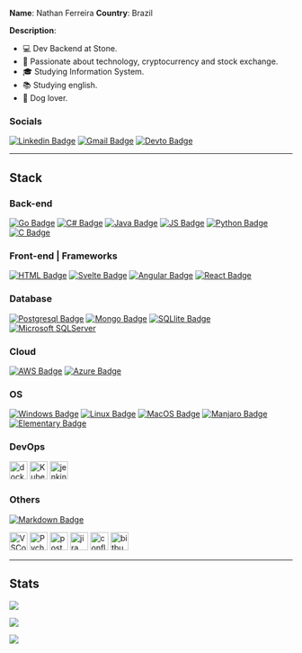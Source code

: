 **Name**: Nathan Ferreira
**Country**: Brazil

**Description**:
- 💻 Dev Backend at Stone.
- 👾 Passionate about technology, cryptocurrency and stock exchange.
- 🎓 Studying Information System.
- 📚 Studying english.
- 🐶 Dog lover.

### Socials

[![Linkedin Badge](https://img.shields.io/badge/-LinkedIn-blue?style=for-the-badge&logo=Linkedin&logoColor=white&link=https://www.linkedin.com/in/ntfm/)](https://www.linkedin.com/in/ntfm/)
[![Gmail Badge](https://img.shields.io/badge/-Gmail-c14438?style=for-the-badge&logo=Gmail&logoColor=white&link=mailto:ntfm95@gmail.com)](mailto:ntfm95@gmail.com[)
[![Devto Badge](https://img.shields.io/badge/dev.to-0A0A0A?style=for-the-badge&logo=dev.to&logoColor=white&link=https://dev.to/ntferr)](https://dev.to/ntferr)

---

## Stack

### Back-end

[![Go Badge](https://img.shields.io/badge/Go-00ADD8?style=for-the-badge&logo=go&logoColor=white)]()
[![C# Badge](https://img.shields.io/badge/C%23-239120?style=for-the-badge&logo=c-sharp&logoColor=white)]()
[![Java Badge](https://img.shields.io/badge/Java-ED8B00?style=for-the-badge&logo=openjdk&logoColor=white)]()
[![JS Badge](https://img.shields.io/badge/JavaScript-F7DF1E?style=for-the-badge&logo=javascript&logoColor=black)]()
[![Python Badge](https://img.shields.io/badge/Python-3776AB?style=for-the-badge&logo=python&logoColor=white)]()
[![C Badge](https://img.shields.io/badge/C-00599C?style=for-the-badge&logo=c&logoColor=white)]()

### Front-end | Frameworks

[![HTML Badge](https://img.shields.io/badge/HTML5-E34F26?style=for-the-badge&logo=html5&logoColor=white)]()
[![Svelte Badge](https://img.shields.io/badge/Svelte-4A4A55?style=for-the-badge&logo=svelte&logoColor=FF3E00)]()
[![Angular Badge](https://img.shields.io/badge/Angular-DD0031?style=for-the-badge&logo=angular&logoColor=white)]()
[![React Badge](https://img.shields.io/badge/React-20232A?style=for-the-badge&logo=react&logoColor=61DAFB)]()

### Database

[![Postgresql Badge](https://img.shields.io/badge/PostgreSQL-316192?style=for-the-badge&logo=postgresql&logoColor=white)]()
[![Mongo Badge](https://img.shields.io/badge/MongoDB-4EA94B?style=for-the-badge&logo=mongodb&logoColor=white)]()
[![SQLlite Badge](https://img.shields.io/badge/SQLite-07405E?style=for-the-badge&logo=sqlite&logoColor=white)]()
[![Microsoft SQLServer](https://img.shields.io/badge/Microsoft_SQL_Server-CC2927?style=for-the-badge&logo=microsoft-sql-server&logoColor=white)]()

### Cloud

[![AWS Badge](https://img.shields.io/badge/Amazon_AWS-232F3E?style=for-the-badge&logo=amazon-aws&logoColor=white)]()
[![Azure Badge](https://img.shields.io/badge/Microsoft_Azure-0089D6?style=for-the-badge&logo=microsoft-azure&logoColor=white)]()

### OS

[![Windows Badge](https://img.shields.io/badge/Windows-0078D6?style=for-the-badge&logo=windows&logoColor=white)]()
[![Linux Badge](https://img.shields.io/badge/Linux-FCC624?style=for-the-badge&logo=linux&logoColor=black)]()
[![MacOS Badge](https://img.shields.io/badge/mac%20os-000000?style=for-the-badge&logo=apple&logoColor=white)]()
[![Manjaro Badge](https://img.shields.io/badge/manjaro-35BF5C?style=for-the-badge&logo=manjaro&logoColor=white)]()
[![Elementary Badge](https://img.shields.io/badge/Elementary%20OS-64BAFF?style=for-the-badge&logo=elementary&logoColor=white)]()

### DevOps
<p>
  <img title="Docker" height="32" src="https://cdn.iconscout.com/icon/free/png-256/docker-12-1175229.png" alt="docker"/>
  <img title="Kubernetes" height="32" src="https://img.icons8.com/color/48/000000/kubernetes.png"/>
  <img title="Jenkins" height="32" src="https://cdn.iconscout.com/icon/free/png-256/jenkins-1-282385.png" alt="jenkins"/>
</p>

### Others

[![Markdown Badge](https://img.shields.io/badge/Markdown-000000?style=for-the-badge&logo=markdown&logoColor=white)]()
<p>
  <img title="VSCode" height="32" src="https://img.icons8.com/color/48/000000/visual-studio-code-2019.png"/>
  <img title="Pycharm" height="32" src="https://img.icons8.com/color/48/000000/pycharm.png"/>
  <img title="Postman" height="32" src="https://sdtimes.com/wp-content/uploads/2018/08/logo-glyph.png" alt="postman"/>
  <img title="Jira" height="32" src="https://cdn.worldvectorlogo.com/logos/jira-1.svg" alt="jira"/></code>
  <img title="Confluence" height="32" src="https://seeklogo.com/images/C/confluence-logo-D9B07137C2-seeklogo.com.png" alt="confluence"/></code>
  <img title="Bitbucket" height="32" src="https://cdn4.iconfinder.com/data/icons/logos-and-brands/512/44_Bitbucket_logo_logos-512.png" alt="bitbucket"/>
</p>

---

## Stats

![](https://github-profile-trophy.vercel.app/?username=ntferr&theme=radical&no-frame=false&no-bg=false&margin-w=4)

![](https://github-readme-stats.vercel.app/api?username=ntferr&theme=dark&hide_border=false&include_all_commits=false&count_private=false)<br/>

![](https://github-readme-stats.vercel.app/api/top-langs/?username=ntferr&theme=dark&hide_border=false&include_all_commits=false&count_private=false&layout=compact)
